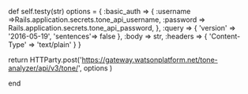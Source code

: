 def self.testy(str)
  options = {
    :basic_auth => {
      :username =>Rails.application.secrets.tone_api_username,
      :password => Rails.application.secrets.tone_api_password,
    },
    :query => {
      'version' => '2016-05-19',
      'sentences'=> false
    },
    :body => str,
    :headers => {
      'Content-Type' => 'text/plain'
    }
  }

  return HTTParty.post('https://gateway.watsonplatform.net/tone-analyzer/api/v3/tone/',
  options )

end
